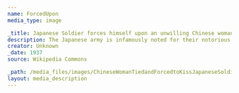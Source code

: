 ```yaml
---
name: ForcedUpon
media_type: image

_title: Japanese Soldier forces himself upon an unwilling Chinese woman.
description: The Japanese army is infamously noted for their notorious sexual violence against Chinese women during WWII. This harrowing image shows a Japanese woman with her hands tied behind her back being forcibly kissed by a Japanese soldier.
creator: Unknown
_date: 1937
source: Wikipedia Commons

_path: /media_files/images/ChineseWomanTiedandForcedtoKissJapaneseSoldier.jpg
layout: media_description
---
```

